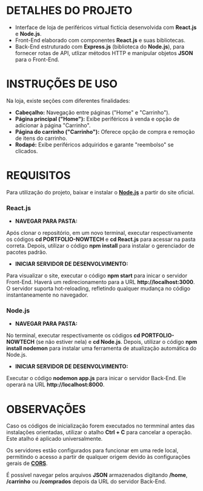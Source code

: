 # DETALHES DO PROJETO
- Interface de loja de periféricos virtual fictícia desenvolvida com **React.js** e **Node.js**.
- Front-End elaborado com componentes **React.js** e suas bibliotecas.
- Back-End estruturado com **Express.js** (biblioteca do **Node.js**), para fornecer rotas de API, utlizar métodos HTTP e manipular objetos **JSON** para o Front-End.



# INSTRUÇÕES DE USO
Na loja, existe seções com diferentes finalidades:
- **Cabeçalho:** Navegação entre páginas ("Home" e "Carrinho").
- **Página principal ("Home"):** Exibe periféricos à venda e opção de adicionar à página "Carrinho".
- **Página do carrinho ("Carrinho"):** Oferece opção de compra e remoção de itens do carrinho.
- **Rodapé:** Exibe periféricos adquiridos e garante "reembolso" se clicados. 



# REQUISITOS
Para utilização do projeto, baixar e instalar o [**Node.js**](https://nodejs.org/en) a partir do site oficial.

### React.js

- **NAVEGAR PARA PASTA:**

Após clonar o repositório, em um novo terminal, executar respectivamente os códigos **cd PORTFOLIO-NOWTECH** e **cd React.js** para acessar na pasta correta. Depois, utilizar o código **npm install** para instalar o gerenciador de pacotes padrão.

- **INICIAR SERVIDOR DE DESENVOLVIMENTO:**

Para visualizar o site, executar o código **npm start** para inicar o servidor Front-End. Haverá um redirecionamento para a URL **http://localhost:3000**. O servidor suporta hot-reloading, refletindo qualquer mudança no código instantaneamente no navegador.


### Node.js

- **NAVEGAR PARA PASTA:**

No terminal, executar respectivamente os códigos **cd PORTFOLIO-NOWTECH** (se não estiver nela) e **cd Node.js**. Depois, utilizar o código **npm install nodemon** para instalar uma ferramenta de atualização automática do Node.js.

- **INICIAR SERVIDOR DE DESENVOLVIMENTO:**
  
Executar o código **nodemon app.js** para inicar o servidor Back-End. Ele operará na URL **http://localhost:8000**.



# OBSERVAÇÕES
Caso os códigos de inicialização forem executados no termminal antes das instalações orientadas, utilizar o atalho **Ctrl + C** para cancelar a operação. Este atalho é aplicado universalmente.

Os servidores estão configurados para funcionar em uma rede local, permitindo o acesso a partir de qualquer origem devido às configurações gerais de [**CORS**](<https://aws.amazon.com/pt/what-is/cross-origin-resource-sharing/#:~:text=Cross-origin%20resource%20sharing%20(CORS,resources%20in%20a%20different%20domain.>).
  
É possível navegar pelos arquivos **JSON** armazenados digitando **/home**, **/carrinho** ou **/comprados** depois da URL do servidor Back-End.
